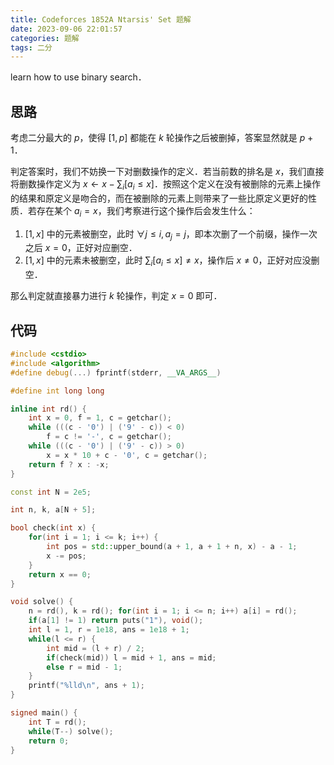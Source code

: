 ```yaml
---
title: Codeforces 1852A Ntarsis' Set 题解
date: 2023-09-06 22:01:57
categories: 题解
tags: 二分
---
```


learn how to use binary search．

<!-- more -->

## 思路

考虑二分最大的 $p$，使得 $[1, p]$ 都能在 $k$ 轮操作之后被删掉，答案显然就是 $p + 1$．

判定答案时，我们不妨换一下对删数操作的定义．若当前数的排名是 $x$，我们直接将删数操作定义为 $x \leftarrow x - \sum_i [a_i \le x]$．按照这个定义在没有被删除的元素上操作的结果和原定义是吻合的，而在被删除的元素上则带来了一些比原定义更好的性质．若存在某个 $a_i = x$，我们考察进行这个操作后会发生什么：

1. $[1, x]$ 中的元素被删空，此时 $\forall j \le i, a_j = j$，即本次删了一个前缀，操作一次之后 $x = 0$，正好对应删空．
2. $[1, x]$ 中的元素未被删空，此时 $\sum_i [a_i \le x] \not= x$，操作后 $x \not= 0$，正好对应没删空．

那么判定就直接暴力进行 $k$ 轮操作，判定 $x = 0$ 即可．

## 代码

```cpp
#include <cstdio>
#include <algorithm>
#define debug(...) fprintf(stderr, __VA_ARGS__)

#define int long long

inline int rd() {
	int x = 0, f = 1, c = getchar();
	while (((c - '0') | ('9' - c)) < 0)
		f = c != '-', c = getchar();
	while (((c - '0') | ('9' - c)) > 0)
		x = x * 10 + c - '0', c = getchar();
	return f ? x : -x;
}

const int N = 2e5;

int n, k, a[N + 5];

bool check(int x) {
	for(int i = 1; i <= k; i++) {
		int pos = std::upper_bound(a + 1, a + 1 + n, x) - a - 1;
		x -= pos;
	}
	return x == 0;
}

void solve() {
	n = rd(), k = rd(); for(int i = 1; i <= n; i++) a[i] = rd();
	if(a[1] != 1) return puts("1"), void();
	int l = 1, r = 1e18, ans = 1e18 + 1;
	while(l <= r) {
		int mid = (l + r) / 2;
		if(check(mid)) l = mid + 1, ans = mid;
		else r = mid - 1;
	}
	printf("%lld\n", ans + 1);
}

signed main() {
	int T = rd();
	while(T--) solve();
	return 0;
}
```

